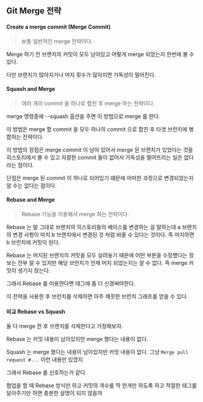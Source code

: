 ## Git Merge 전략 

#### Create a merge commit (Merge Commit)

> 보통 일반적인 merge 전략이다. 

Merge 하기 전 브랜치의 커밋이 모두 남아있고 어떻게 merge 되었는지 한번에 볼 수 있다.

다만 브랜치가 많아지거나 머지 횟수가 많아지면 가독성이 떨어진다.  
 

#### Squash and Merge

> 여러 개의 commit 을 하나로 합친 후 merge 하는 전략이다.

merge 명령중에 --squash 옵션을 주면 이 방법으로 merge 를 한다.

이 방법은 merge 할 commit 을 모두 하나의 commit 으로 합친 후 타겟 브런치에 병합하는 전략이다. 

이 방법의 장점은 merge commit 이 남아 있어서 merge 된 브랜치가 있었다는 것을 히스토리에서 볼 수 있고 자잘한 commit 들이 없어서 
가독성을 떨어뜨리는 일은 없다라는 점이다.

단점은 merge 된 commit 이 하나로 되어있기 떄문에 어떠한 과정으로 변경되었는지 알 수는 없다는 점이다.

#### Rebase and Merge

> Rebase 기능을 이용해서 merge 하는 전략이다.

Rebase 는 말 그대로 브랜치의 히스토리들의 베이스를 변경하는 걸 말하는데 a 브랜치의 변경 사항이 마치 b 브랜치에서 변경된 것 처럼 바꿀 수 있다는 것이다.
즉 머지하면 b 브런치에 커밋이 된다. 

Rebase 는 머지된 브랜치의 커밋을 모두 살려놓기 때문에 어떤 부분을 수정헀다는 정보는 전부 알 수 있지만 해당 브런치가 언제 머지 되었는지는 알 수 없다. 
즉 merge 커밋이 생기지 않는다. 

그래서 Rebase 를 이용한다면 태그에 좀 더 신경써야한다.

이 전략을 사용한 후 브런치를 삭제하면 아주 꺠끗한 브런치 그래프를 얻을 수 있다.   


#### 비교 Rebase vs Squash

둘 다 merge 한 후 브랜치를 삭제한다고 가정해보자. 

Rebase 는 커밋 내용이 남아있지만 merge 했다는 내용이 없다. 

Squash 는 merge 했다는 내용이 남아있지만 커밋 내용이 없다. 그냥 `Merge pull request #...` 이런 내용만 있겠지 

그래서 Rebase 를 선호하는거 같다. 

협업을 할 때 Rebase 방식만 하고 커밋의 개수를 딱 한개만 하도록 하고 적절한 태그를 달아주기만 하면 충분한 설명이 되지 않을까

   